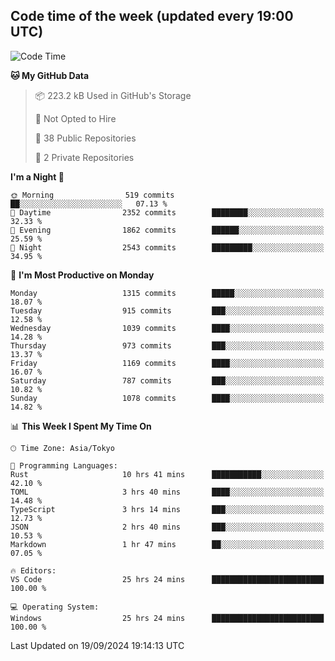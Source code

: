 ## Code time of the week (updated every 19:00 UTC)

<!--START_SECTION:waka-->
![Code Time](http://img.shields.io/badge/Code%20Time-3%2C652%20hrs%2035%20mins-blue)

**🐱 My GitHub Data** 

> 📦 223.2 kB Used in GitHub's Storage 
 > 
> 🚫 Not Opted to Hire
 > 
> 📜 38 Public Repositories 
 > 
> 🔑 2 Private Repositories 
 > 
**I'm a Night 🦉** 

```text
🌞 Morning                519 commits         ██░░░░░░░░░░░░░░░░░░░░░░░   07.13 % 
🌆 Daytime                2352 commits        ████████░░░░░░░░░░░░░░░░░   32.33 % 
🌃 Evening                1862 commits        ██████░░░░░░░░░░░░░░░░░░░   25.59 % 
🌙 Night                  2543 commits        █████████░░░░░░░░░░░░░░░░   34.95 % 
```
📅 **I'm Most Productive on Monday** 

```text
Monday                   1315 commits        █████░░░░░░░░░░░░░░░░░░░░   18.07 % 
Tuesday                  915 commits         ███░░░░░░░░░░░░░░░░░░░░░░   12.58 % 
Wednesday                1039 commits        ████░░░░░░░░░░░░░░░░░░░░░   14.28 % 
Thursday                 973 commits         ███░░░░░░░░░░░░░░░░░░░░░░   13.37 % 
Friday                   1169 commits        ████░░░░░░░░░░░░░░░░░░░░░   16.07 % 
Saturday                 787 commits         ███░░░░░░░░░░░░░░░░░░░░░░   10.82 % 
Sunday                   1078 commits        ████░░░░░░░░░░░░░░░░░░░░░   14.82 % 
```


📊 **This Week I Spent My Time On** 

```text
🕑︎ Time Zone: Asia/Tokyo

💬 Programming Languages: 
Rust                     10 hrs 41 mins      ███████████░░░░░░░░░░░░░░   42.10 % 
TOML                     3 hrs 40 mins       ████░░░░░░░░░░░░░░░░░░░░░   14.48 % 
TypeScript               3 hrs 14 mins       ███░░░░░░░░░░░░░░░░░░░░░░   12.73 % 
JSON                     2 hrs 40 mins       ███░░░░░░░░░░░░░░░░░░░░░░   10.53 % 
Markdown                 1 hr 47 mins        ██░░░░░░░░░░░░░░░░░░░░░░░   07.05 % 

🔥 Editors: 
VS Code                  25 hrs 24 mins      █████████████████████████   100.00 % 

💻 Operating System: 
Windows                  25 hrs 24 mins      █████████████████████████   100.00 % 
```


 Last Updated on 19/09/2024 19:14:13 UTC
<!--END_SECTION:waka-->
